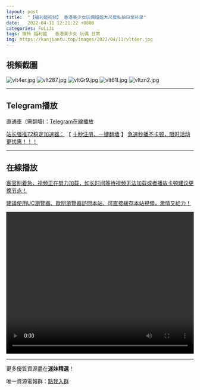 ```yaml
---
layout: post
title:  "【福利姬视频】 香港美少女玩偶姐姐大尺度私拍日常补录"
date:   2022-04-11 12:21:22 +0800
categories: FuLiJi
tags: 推特 福利姬   香港美少女 玩偶 日常
img: https://kanjiantu.top/images/2022/04/11/vlt4er.jpg
---
```



## 視頻截圖

![vlt4er.jpg](https://kanjiantu.top/images/2022/04/11/vlt4er.jpg)
![vlt287.jpg](https://kanjiantu.top/images/2022/04/11/vlt287.jpg)
![vltGr9.jpg](https://kanjiantu.top/images/2022/04/11/vltGr9.jpg)
![vlt61I.jpg](https://kanjiantu.top/images/2022/04/11/vlt61I.jpg)
![vltzn2.jpg](https://kanjiantu.top/images/2022/04/11/vltzn2.jpg)

* * *
## Telegram播放

直通車（需翻墻)：[Telegram在線播放](https://t.me/mimeijingxuan/600)

<u>站长强推72稳定加速器：</u> 【 [十秒注册、一键翻墙](https://72vpn.xyz/#/register?code=mimei) 】
<u>  急速秒播不卡顿，限时活动更优惠！！！</u>
* * *
## 在線播放
<u>客官别着急，视频正在努力加载，如长时间等待视频无法加载或者播放卡顿建议更换节点！</u>

<u>建議使用UC瀏覽器、歐朋瀏覽器訪問本站，可直接緩存本站視頻，激情又給力！</u>
<center><video src="https://cdn.publer.io/uploads/videos/62518d7fdb27973fa7fa7954/dc46f0f1209c29234e1c7f5aa8ec5a63.mp4" width="100%" height="380px" controls="controls"></video></center>

* * *
更多優質資源盡在**迷妹精選**！

唯一資源電報群：[點我入群](https://t.me/mimeijingxuan)


